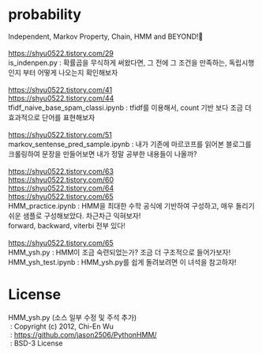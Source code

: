 # probability
Independent,  Markov Property, Chain, HMM and BEYOND!🚀
<br/>
<br/>
https://shyu0522.tistory.com/29 <br/>
is_indenpen.py : 확률곱을 무식하게 써왔다면, 그 전에 그 조건을 만족하는, 독립시행인지 부터 어떻게 나오는지 확인해보자 <br/>
<br />
https://shyu0522.tistory.com/41 <br />
https://shyu0522.tistory.com/44 <br />
tfidf_naive_base_spam_classi.ipynb : tfidf를 이용해서, count 기반 보다 조금 더 효과적으로 단어를 표현해보자 <br />
<br />
https://shyu0522.tistory.com/51 <br />
markov_sentense_pred_sample.ipynb : 내가 기존에 마르코프를 읽어본 블로그를 크롤링하여 문장을 만들어보면 내가 정말 공부한 내용들이 나올까? <br />
<br />
https://shyu0522.tistory.com/63 <br />
https://shyu0522.tistory.com/60 <br />
https://shyu0522.tistory.com/64 <br />
https://shyu0522.tistory.com/65 <br />
HMM_practice.ipynb : HMM을 최대한 수학 공식에 기반하여 구성하고, 매우 돌리기 쉬운 샘플로 구성해보았다. 차근차근 익혀보자! <br />forward, backward, viterbi 전부 있다! <br />
<br />
https://shyu0522.tistory.com/65 <br />
HMM_ysh.py : HMM이 조금 숙련되었는가? 조금 더 구조적으로 들어가보자! <br />
HMM_ysh_test.ipynb : HMM_ysh.py를 쉽게 돌려보려면 이 녀석을 참고하자! <br />
# License
HMM_ysh.py (소스 일부 수정 및 주석 추가) <br />
&nbsp;: Copyright (c) 2012, Chi-En Wu <br />
&nbsp;: https://github.com/jason2506/PythonHMM/ <br />
&nbsp;: BSD-3 License <br />
